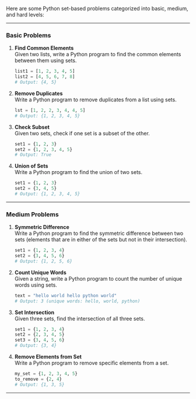 Here are some Python set-based problems categorized into basic, medium, and hard levels:

---

### **Basic Problems**

1. **Find Common Elements**  
   Given two lists, write a Python program to find the common elements between them using sets.

   ```python
   list1 = [1, 2, 3, 4, 5]
   list2 = [4, 5, 6, 7, 8]
   # Output: {4, 5}
   ```

2. **Remove Duplicates**  
   Write a Python program to remove duplicates from a list using sets.

   ```python
   lst = [1, 2, 2, 3, 4, 4, 5]
   # Output: {1, 2, 3, 4, 5}
   ```

3. **Check Subset**  
   Given two sets, check if one set is a subset of the other.

   ```python
   set1 = {1, 2, 3}
   set2 = {1, 2, 3, 4, 5}
   # Output: True
   ```

4. **Union of Sets**  
   Write a Python program to find the union of two sets.

   ```python
   set1 = {1, 2, 3}
   set2 = {3, 4, 5}
   # Output: {1, 2, 3, 4, 5}
   ```

---

### **Medium Problems**

1. **Symmetric Difference**  
   Write a Python program to find the symmetric difference between two sets (elements that are in either of the sets but not in their intersection).

   ```python
   set1 = {1, 2, 3, 4}
   set2 = {3, 4, 5, 6}
   # Output: {1, 2, 5, 6}
   ```

2. **Count Unique Words**  
   Given a string, write a Python program to count the number of unique words using sets.

   ```python
   text = "hello world hello python world"
   # Output: 3 (unique words: hello, world, python)
   ```

3. **Set Intersection**  
   Given three sets, find the intersection of all three sets.

   ```python
   set1 = {1, 2, 3, 4}
   set2 = {2, 3, 4, 5}
   set3 = {3, 4, 5, 6}
   # Output: {3, 4}
   ```

4. **Remove Elements from Set**  
   Write a Python program to remove specific elements from a set.

   ```python
   my_set = {1, 2, 3, 4, 5}
   to_remove = {2, 4}
   # Output: {1, 3, 5}
   ```

---
